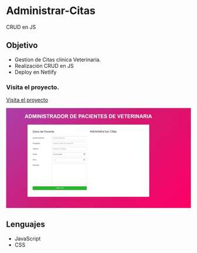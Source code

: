# Administrar-Citas
CRUD en JS

## Objetivo
+ Gestion de Citas clinica Veterinaria.
+ Realización CRUD en JS
+ Deploy en Netlify

### Visita el proyecto.

[Visita el proyecto](https://citas-consulta.netlify.app/)

![](css/Portada-Clinica.jpg)


## Lenguajes
+ JavaScript
+ CSS

